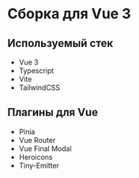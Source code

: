 # Сборка для Vue 3

## Используемый стек
- Vue 3
- Typescript
- Vite
- TailwindCSS

## Плагины для Vue
- Pinia
- Vue Router
- Vue Final Modal
- Heroicons
- Tiny-Emitter
